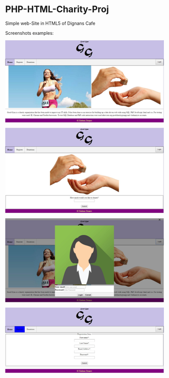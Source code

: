 # PHP-HTML-Charity-Proj

Simple web-Site in HTML5 of Dignans Cafe

Screenshots examples:

![Home Page](/Design/front_page.jpg?raw=true "Home Page")

![Donate Page](/Design/donate_page.jpg?raw=true "Donate Page")

![Login window](/Design/login_window.jpg?raw=true "Login")

![Register Page](/Design/register_page.jpg?raw=true "Register Page")

